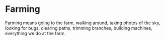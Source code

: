 # Farming

Farming means going to the farm, walking around, taking photos of the sky, looking for bugs, clearing paths, trimming branches, building machines, everything we do at the farm.
